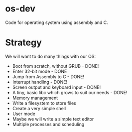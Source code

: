 # os-dev
Code for operating system using assembly and C. 

# Strategy

We will want to do many things with our OS:

 - Boot from scratch, without GRUB - DONE!
 - Enter 32-bit mode - DONE
 - Jump from Assembly to C - DONE!
 - Interrupt handling - DONE!
 - Screen output and keyboard input - DONE!
 - A tiny, basic libc which grows to suit our needs - DONE!
 - Memory management
 - Write a filesystem to store files
 - Create a very simple shell
 - User mode
 - Maybe we will write a simple text editor
 - Multiple processes and scheduling

